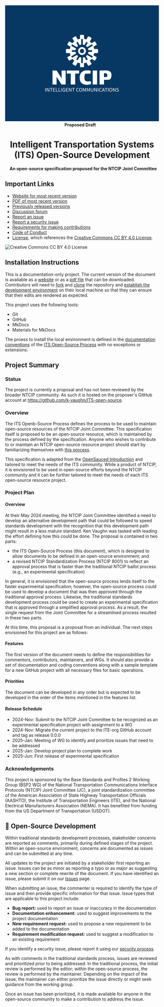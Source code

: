 <div align="center">
  <img alt="NTCIP" src="images/NTCIP.jpg">
  <strong>Proposed Draft</strong>    
  <h1>Intelligent Transportation Systems (ITS) Open-Source Development</h1>
  <strong>An open-source specification proposed for the NTCIP Joint Committee</strong>
</div>

## Important Links

- [Website for most recent version](https://k-vaughn.github.io/ITS-open-source/)
- [PDF of most recent version](https://k-vaughn.github.io/ITS-open-source/)
- [Previously released versions](https://www.github.com/k-vaughn/ITS-open-source/releases)
- [Discussion forum](https://k-vaughn.github.io/ITS-open-source/discussions)
- [Report an issue](https://k-vaughn.github.io/ITS-open-source/issues)
- [Report a security issue](SECURITY.md)
- [Requirements for making contributions](CONTRIBUTING.md)
- [Code of Conduct](CODE_OF_CONDUCT.md)
- [License](LICENSE.md), which references the [Creative Commons CC BY 4.0 License](https://creativecommons.org/licenses/by/4.0/).

![Creative Commons CC BY 4.0 License](https://i.creativecommons.org/l/by/4.0/88x31.png)

## Installation Instructions

This is a documentation-only project. The current version of the document is available as a [website](https://k-vaughn.github.io/ITS-open-source/) or as a [pdf file](https://k-vaughn.github.io/ITS-open-source/pdf) that can be downloaded. Contributors will need to [fork](https://k-vaughn.github.io/ITS-open-source/contributor-responsibilities/#fork-the-repository) and [clone](https://k-vaughn.github.io/ITS-open-source/contributor-responsibilities/#clone-the-repository) the repository and [establish the development environment](https://k-vaughn.github.io/ITS-open-source/contributor-responsibilities/#install-software) on their local machine so that they can ensure that their edits are rendered as expected.

This project uses the following tools:

- Git
- GitHub
- MkDocs
- Materials for MkDocs

The proess to install the local environment is defined in the [documentation conventions](https://k-vaughn.github.io/ITS-open-source/) of the [ITS Open-Source Process](https://k-vaughn.github.io/ITS-open-source/) with no exceptions or extensions.

## Project Summary

### Status

The project is currently a proposal and has not been reviewed by the broader NTCIP community. As such it is hosted on the proposer's GitHub account at https://github.com/k-vaughn/ITS-open-source.

### Overview

The ITS Openb-Source Process defines the process to be used to maintain open-source resources of the NTCIP Joint Committee. This specification itself is proposed to be an open-source resource, which is maintained by the process defined by the specification. Anyone who wishes to contribute to or maintain an NTCIP open-source resource project should start by familiarizing themselves with [this process](https://k-vaughn.github.io/ITS-open-source/).

This specification is adapted from the [OpenSauced Introduction](https://github.com/open-sauced/intro) and tailored to meet the needs of the ITS community. While a product of NTCIP, it is envisioned to be used in open-source efforts beyond the NTCIP community and it can be further tailored to meet the needs of each ITS open-source resource project.

### Project Plan

#### Overview

At their May 2024 meeting, the NTCIP Joint Committee identified a need to develop an alternative development path that could be followed to speed standards development with the recognition that this development path might result in a less mature standard. Ken Vaughn was tasked with leading the effort defining how this could be done. The proposal is contained in two parts:

- the ITS Open-Source Process (this document), which is designed to allow documents to be defined in an open-source environment; and
- a revised NTCIP Standardization Process (NTCIP 8001) to reflect an approval process that is faster than the traditional NTCIP ballot process (e.g., an experimental specification)

In general, it is envisioned that the open-source process lends itself to the faster experimental specification; however, the open-source process could be used to develop a document that was then approved through the traditional approval process. Likewise, the traditional standards development process could be used to create an experimental specification that is approved through a simplified approval process. As a result, the single request from the Joint Committee for a streamlined process resulted in these two parts.

At this time, this proposal is a proposal from an individual. The next steps envisioned for this project are as follows:

#### Features

The first version of the document needs to define the responsibilities for commentors, contributors, maintainers, and WGs. It should also provide a set of documentation and coding conventions along with a sample template for a new GitHub project with all necessary files for basic operations.

#### Priorities

The document can be developed in any order but is expected to be developed in the order of the items mentioned in the features list.

#### Release Schedule

- 2024-Nov: Submit to the NTCIP Joint Committee to be recognized as an experimental specification project with assignment to a WG
- 2024-Nov: Migrate the current project to the ITE-org GitHub account and tag as release 0.0.0
- 2025-Jan: Meeting of WG to identify and prioritize issues that need to be addressed
- 2025-Jan: Develop project plan to complete work
- 2025-Jun: First release of experimental specification

### Acknowledgements

This project is sponsored by the Base Standards and Profiles 2 Working Group (BSP2 WG) of the National Transportation Communications Interface Protocols (NTCIP) Joint Committee (JC), a joint standardization committee of the American Association of State Highway Transportation Officials (AASHTO), the Institute of Transportation Engineers (ITE), and the National Electrical Manufacturers Association (NEMA). It has benefited from funding from the US Department of Transportation (USDOT).

## 🤝 Open-Source Development

Within traditional standards development processes, stakeholder concerns are reported as comments, primarily during defined stages of the project. Within an open-source environment, concerns are documented as issues and can be submitted at any time.

All updates to the project are initiated by a stakeholder first reporting an issue. Issues can be as minor as reporting a typo or as major as suggesting a new section or complete rewrite of the document. If you have identified an issue, please submit it on our [Issues](https://k-vaughn.github.io/ITS-open-source/issues) page.

When submitting an issue, the commenter is required to identify the type of issue and then provide specific information for that issue. Issue types that are applicable to this project include:

- **Bug report:** used to report an issue or inaccuracy in the documentation
- **Documentation enhancement:** used to suggest improvements to the project documentation
- **New requirement request:** used to propose a new requirement to be added to the documentation
- **Requirement modification request:** used to suggest a modification to an existing requirement

If you identify a security issue, please report it using our [security process](SECURITY.md).

As with comments in the traditional standards process, issues are reviewed and prioritized prior to being addressed. In the traditional process, the initial review is performed by the editor; within the open-source process, the review is performed by the maintainer. Depending on the impact of the issue, the maintainer can either prioritize the issue directly or might seek guidance from the working group.

Once an issue has been prioritized, it is made available for anyone in the open-source community to make a contribution to address the issue.
